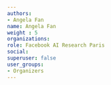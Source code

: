 ```yaml
---
authors:
- Angela Fan
name: Angela Fan
weight : 5
organizations:
role: Facebook AI Research Paris
social:
superuser: false
user_groups:
- Organizers
---
```



